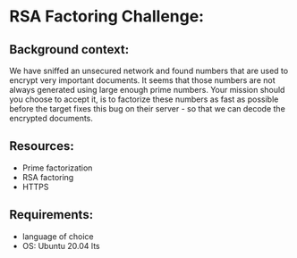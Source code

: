 # RSA Factoring Challenge:

## Background context:

We have sniffed an unsecured network and found numbers that are used to encrypt very important documents. It seems that those numbers are not always generated using large enough prime numbers. Your mission should you choose to accept it, is to factorize these numbers as fast as possible before the target fixes this bug on their server - so that we can decode the encrypted documents.

## Resources:
* Prime factorization
* RSA factoring
* HTTPS

## Requirements:
* language of choice
* OS: Ubuntu 20.04 lts
